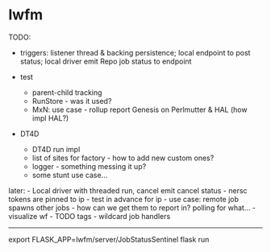 # lwfm


TODO:

- triggers: listener thread & backing persistence; local endpoint to post status; local driver emit Repo job status to endpoint


+ test
    - parent-child tracking
    - RunStore - was it used?
    - MxN: use case - rollup report Genesis on Perlmutter & HAL (how impl HAL?)


+ DT4D
    - DT4D run impl
    - list of sites for factory - how to add new custom ones?
    - logger - something messing it up?
    - some stunt use case...


later:
    - Local driver with threaded run, cancel emit cancel status
    - nersc tokens are pinned to ip - test in advance for ip
    - use case: remote job spawns other jobs - how can we get them to report in?  polling for what...
    - visualize wf
    - TODO tags
    - wildcard job handlers


************************************************************************************************************************************

export FLASK_APP=lwfm/server/JobStatusSentinel
flask run
